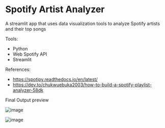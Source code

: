# Spotify Artist Analyzer

A streamlit app that uses data visualization tools to analyze Spotify artists and their top songs

Tools:
- Python
- Web Spotify API
- Streamlit

References:
- https://spotipy.readthedocs.io/en/latest/
- https://dev.to/chukwuebuka2003/how-to-build-a-spotify-playlist-analyzer-58dk

Final Output preview

![image](https://github.com/alexiswhng/spotify_analyzer/assets/57018350/cd16b1b0-0e75-48af-aebb-d0af0c01d3dc)

![image](https://github.com/alexiswhng/spotify_analyzer/assets/57018350/da8d031e-6103-4974-b3a9-5a2d9c2feedf)
